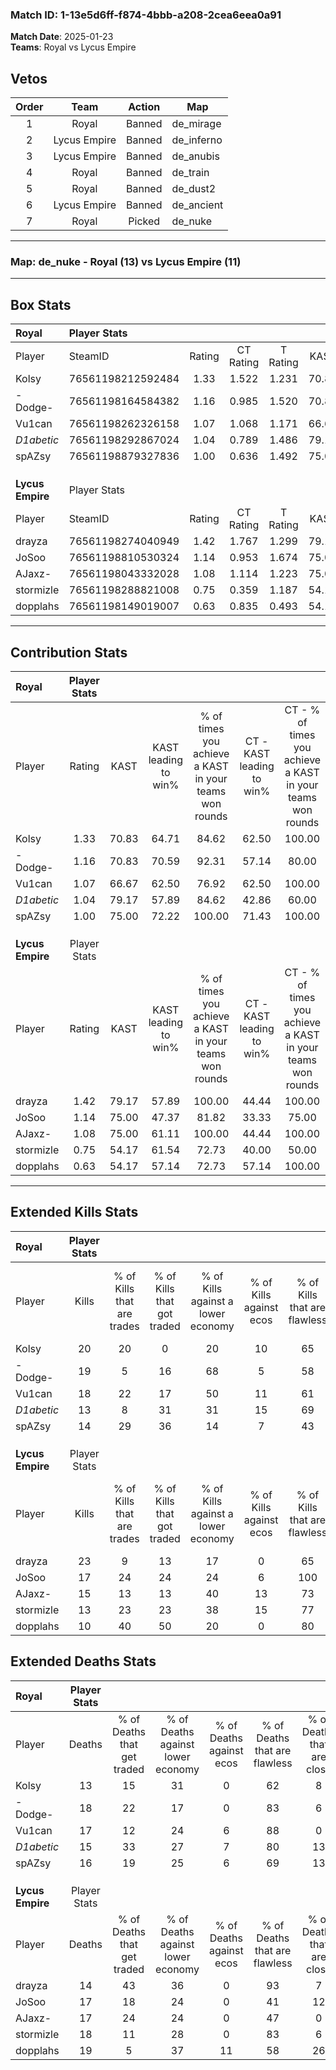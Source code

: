 ### Match ID: 1-13e5d6ff-f874-4bbb-a208-2cea6eea0a91  
**Match Date**: 2025-01-23  
**Teams**: Royal vs Lycus Empire  

## Vetos  

| Order | Team | Action | Map |
| :---: | :--: | :----: | --- |
| 1 | Royal | Banned | de_mirage |
| 2 | Lycus Empire | Banned | de_inferno |
| 3 | Lycus Empire | Banned | de_anubis |
| 4 | Royal | Banned | de_train |
| 5 | Royal | Banned | de_dust2 |
| 6 | Lycus Empire | Banned | de_ancient |
| 7 | Royal | Picked | de_nuke |

---  

### **Map**: de_nuke - Royal (13) vs Lycus Empire (11)  
---  

## Box Stats  

| **Royal**        | Player Stats      |        |           |          |       |      |       |         |        |      |     |
| :- | :- | :-: | :-: | :-: | :-: | :-: | :-: | :-: | :-: | :-: | :-: |
| Player           | SteamID           | Rating | CT Rating | T Rating | KAST  | ADR  | Kills | Assists | Deaths | K/D  | HS% |
| Kolsy            | 76561198212592484 |  1.33  |   1.522   |  1.231   | 70.83 | 92.9 |  20   |    5    |   13   | 1.54 | 20  |
| -Dodge-          | 76561198164584382 |  1.16  |   0.985   |  1.520   | 70.83 | 88.7 |  19   |    4    |   18   | 1.06 | 63  |
| Vu1can           | 76561198262326158 |  1.07  |   1.068   |  1.171   | 66.67 | 72.2 |  18   |    6    |   17   | 1.06 | 72  |
| _D1abetic_       | 76561198292867024 |  1.04  |   0.789   |  1.486   | 79.17 | 75.3 |  13   |    6    |   15   | 0.87 | 61  |
| spAZsy           | 76561198879327836 |  1.00  |   0.636   |  1.492   | 75.00 | 68.3 |  14   |    5    |   16   | 0.88 | 57  |
|                  |                   |        |           |          |       |      |       |         |        |      |     |
|                  |                   |        |           |          |       |      |       |         |        |      |     |
|                  |                   |        |           |          |       |      |       |         |        |      |     |
| **Lycus Empire** | Player Stats      |        |           |          |       |      |       |         |        |      |     |
| Player           | SteamID           | Rating | CT Rating | T Rating | KAST  | ADR  | Kills | Assists | Deaths | K/D  | HS% |
| drayza           | 76561198274040949 |  1.42  |   1.767   |  1.299   | 79.17 | 79.6 |  23   |    2    |   14   | 1.64 | 30  |
| JoSoo            | 76561198810530324 |  1.14  |   0.953   |  1.674   | 75.00 | 86.1 |  17   |    6    |   17   | 1.00 | 52  |
| AJaxz-           | 76561198043332028 |  1.08  |   1.114   |  1.223   | 75.00 | 80.1 |  15   |   12    |   17   | 0.88 | 53  |
| stormizle        | 76561198288821008 |  0.75  |   0.359   |  1.187   | 54.17 | 62.7 |  13   |    6    |   18   | 0.72 | 69  |
| dopplahs         | 76561198149019007 |  0.63  |   0.835   |  0.493   | 54.17 | 67.8 |  10   |    5    |   19   | 0.53 | 40  |
---  

## Contribution Stats  

| **Royal**        | Player Stats |       |                      |                                                        |                           |                                                             |                          |                                                            |
| :- | :-: | :-: | :-: | :-: | :-: | :-: | :-: | :-: |
| Player           |    Rating    | KAST  | KAST leading to win% | % of times you achieve a KAST in your teams won rounds | CT - KAST leading to win% | CT - % of times you achieve a KAST in your teams won rounds | T - KAST leading to win% | T - % of times you achieve a KAST in your teams won rounds |
| Kolsy            |     1.33     | 70.83 |        64.71         |                         84.62                          |           62.50           |                           100.00                            |          66.67           |                           75.00                            |
| -Dodge-          |     1.16     | 70.83 |        70.59         |                         92.31                          |           57.14           |                            80.00                            |          80.00           |                           100.00                           |
| Vu1can           |     1.07     | 66.67 |        62.50         |                         76.92                          |           62.50           |                           100.00                            |          62.50           |                           62.50                            |
| _D1abetic_       |     1.04     | 79.17 |        57.89         |                         84.62                          |           42.86           |                            60.00                            |          66.67           |                           100.00                           |
| spAZsy           |     1.00     | 75.00 |        72.22         |                         100.00                         |           71.43           |                           100.00                            |          72.73           |                           100.00                           |
|                  |              |       |                      |                                                        |                           |                                                             |                          |                                                            |
|                  |              |       |                      |                                                        |                           |                                                             |                          |                                                            |
|                  |              |       |                      |                                                        |                           |                                                             |                          |                                                            |
| **Lycus Empire** | Player Stats |       |                      |                                                        |                           |                                                             |                          |                                                            |
| Player           |    Rating    | KAST  | KAST leading to win% | % of times you achieve a KAST in your teams won rounds | CT - KAST leading to win% | CT - % of times you achieve a KAST in your teams won rounds | T - KAST leading to win% | T - % of times you achieve a KAST in your teams won rounds |
| drayza           |     1.42     | 79.17 |        57.89         |                         100.00                         |           44.44           |                           100.00                            |          70.00           |                           100.00                           |
| JoSoo            |     1.14     | 75.00 |        47.37         |                         81.82                          |           33.33           |                            75.00                            |          60.00           |                           85.71                            |
| AJaxz-           |     1.08     | 75.00 |        61.11         |                         100.00                         |           44.44           |                           100.00                            |          77.78           |                           100.00                           |
| stormizle        |     0.75     | 54.17 |        61.54         |                         72.73                          |           40.00           |                            50.00                            |          75.00           |                           85.71                            |
| dopplahs         |     0.63     | 54.17 |        57.14         |                         72.73                          |           57.14           |                           100.00                            |          57.14           |                           57.14                            |
---  

## Extended Kills Stats  

| **Royal**        | Player Stats |                            |                            |                                    |                         |                              |                                 |                                       |                    |           |
| :- | :-: | :-: | :-: | :-: | :-: | :-: | :-: | :-: | :-: | :-: |
| Player           |    Kills     | % of Kills that are trades | % of Kills that got traded | % of Kills against a lower economy | % of Kills against ecos | % of Kills that are flawless | % of Kills that are close duels | % of Kills that are assisted by flash | Pistol Round Kills | AWP Kills |
| Kolsy            |      20      |             20             |             0              |                 20                 |           10            |              65              |               20                |                  10                   |         2          |     1     |
| -Dodge-          |      19      |             5              |             16             |                 68                 |            5            |              58              |               11                |                   0                   |         0          |     0     |
| Vu1can           |      18      |             22             |             17             |                 50                 |           11            |              61              |               11                |                   0                   |         1          |     0     |
| _D1abetic_       |      13      |             8              |             31             |                 31                 |           15            |              69              |                0                |                   0                   |         1          |     0     |
| spAZsy           |      14      |             29             |             36             |                 14                 |            7            |              43              |                7                |                   7                   |         1          |     0     |
|                  |              |                            |                            |                                    |                         |                              |                                 |                                       |                    |           |
|                  |              |                            |                            |                                    |                         |                              |                                 |                                       |                    |           |
|                  |              |                            |                            |                                    |                         |                              |                                 |                                       |                    |           |
| **Lycus Empire** | Player Stats |                            |                            |                                    |                         |                              |                                 |                                       |                    |           |
| Player           |    Kills     | % of Kills that are trades | % of Kills that got traded | % of Kills against a lower economy | % of Kills against ecos | % of Kills that are flawless | % of Kills that are close duels | % of Kills that are assisted by flash | Pistol Round Kills | AWP Kills |
| drayza           |      23      |             9              |             13             |                 17                 |            0            |              65              |                9                |                   4                   |         6          |     4     |
| JoSoo            |      17      |             24             |             24             |                 24                 |            6            |             100              |                0                |                   6                   |         0          |     0     |
| AJaxz-           |      15      |             13             |             13             |                 40                 |           13            |              73              |               20                |                   0                   |         4          |     0     |
| stormizle        |      13      |             23             |             23             |                 38                 |           15            |              77              |                8                |                   0                   |         0          |     0     |
| dopplahs         |      10      |             40             |             50             |                 20                 |            0            |              80              |                0                |                   0                   |         0          |     0     |
## Extended Deaths Stats  

| **Royal**        | Player Stats |                             |                                   |                          |                               |                            |                           |               |
| :- | :-: | :-: | :-: | :-: | :-: | :-: | :-: | :-: |
| Player           |    Deaths    | % of Deaths that get traded | % of Deaths against lower economy | % of Deaths against ecos | % of Deaths that are flawless | % of Deaths that are close | % of Deaths while blinded | Deaths to AWP |
| Kolsy            |      13      |             15              |                31                 |            0             |              62               |             8              |             0             |       2       |
| -Dodge-          |      18      |             22              |                17                 |            0             |              83               |             6              |             0             |       0       |
| Vu1can           |      17      |             12              |                24                 |            6             |              88               |             0              |             0             |       2       |
| _D1abetic_       |      15      |             33              |                27                 |            7             |              80               |             13             |             7             |       0       |
| spAZsy           |      16      |             19              |                25                 |            6             |              69               |             13             |             6             |       0       |
|                  |              |                             |                                   |                          |                               |                            |                           |               |
|                  |              |                             |                                   |                          |                               |                            |                           |               |
|                  |              |                             |                                   |                          |                               |                            |                           |               |
| **Lycus Empire** | Player Stats |                             |                                   |                          |                               |                            |                           |               |
| Player           |    Deaths    | % of Deaths that get traded | % of Deaths against lower economy | % of Deaths against ecos | % of Deaths that are flawless | % of Deaths that are close | % of Deaths while blinded | Deaths to AWP |
| drayza           |      14      |             43              |                36                 |            0             |              93               |             7              |             0             |       0       |
| JoSoo            |      17      |             18              |                24                 |            0             |              41               |             12             |            12             |       0       |
| AJaxz-           |      17      |             24              |                24                 |            0             |              47               |             0              |             0             |       0       |
| stormizle        |      18      |             11              |                28                 |            0             |              83               |             6              |             0             |       0       |
| dopplahs         |      19      |              5              |                37                 |            11            |              58               |             26             |             5             |       1       |
